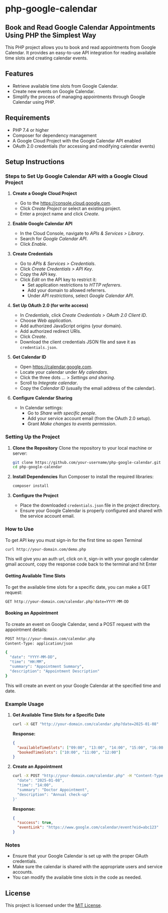 # php-google-calendar

## Book and Read Google Calendar Appointments Using PHP the Simplest Way

This PHP project allows you to book and read appointments from Google Calendar. It provides an easy-to-use API integration for reading available time slots and creating calendar events.

## Features
- Retrieve available time slots from Google Calendar.
- Create new events on Google Calendar.
- Simplify the process of managing appointments through Google Calendar using PHP.

## Requirements
- PHP 7.4 or higher
- Composer for dependency management
- A Google Cloud Project with the Google Calendar API enabled
- OAuth 2.0 credentials (for accessing and modifying calendar events)

## Setup Instructions

### Steps to Set Up Google Calendar API with a Google Cloud Project

1. **Create a Google Cloud Project**
   - Go to the https://console.cloud.google.com.
   - Click *Create Project* or select an existing project.
   - Enter a project name and click *Create*.

2. **Enable Google Calendar API**
   - In the Cloud Console, navigate to *APIs & Services > Library*.
   - Search for *Google Calendar API*.
   - Click *Enable*.

3. **Create Credentials**
   - Go to *APIs & Services > Credentials*.
   - Click *Create Credentials > API Key*.
   - Copy the API key.
   - Click *Edit* on the API key to restrict it:
     - Set application restrictions to *HTTP referrers*.
     - Add your domain to allowed referrers.
     - Under *API restrictions*, select *Google Calendar API*.

4. **Set Up OAuth 2.0 (for write access)**
   - In *Credentials*, click *Create Credentials > OAuth 2.0 Client ID*.
   - Choose *Web application*.
   - Add authorized JavaScript origins (your domain).
   - Add authorized redirect URIs.
   - Click *Create*.
   - Download the client credentials JSON file and save it as `credentials.json`.

5. **Get Calendar ID**
   - Open https://calendar.google.com.
   - Locate your calendar under *My calendars*.
   - Click the three dots ... > *Settings and sharing*.
   - Scroll to *Integrate calendar*.
   - Copy the *Calendar ID* (usually the email address of the calendar).

6. **Configure Calendar Sharing**
   - In Calendar settings:
     - Go to *Share with specific people*.
     - Add your service account email (from the OAuth 2.0 setup).
     - Grant *Make changes to events* permission.

### Setting Up the Project

1. **Clone the Repository**
   Clone the repository to your local machine or server:

   ```bash
   git clone https://github.com/your-username/php-google-calendar.git
   cd php-google-calendar
   ```

2. **Install Dependencies**
   Run Composer to install the required libraries:

   ```bash
   composer install
   ```

3. **Configure the Project**
   - Place the downloaded `credentials.json` file in the project directory.
   - Ensure your Google Calendar is properly configured and shared with the service account email.

### How to Use
To get API key you must sign-in for the first time so open Terminal
```bash
curl http://your-domain.com/demo.php
```
This will give you an auth url, click on it, sign-in with your google calendar gmail account, copy the response code back to the terminal and hit Enter


#### Getting Available Time Slots

To get the available time slots for a specific date, you can make a GET request:

```bash
GET http://your-domain.com/calendar.php?date=YYYY-MM-DD
```

#### Booking an Appointment

To create an event on Google Calendar, send a POST request with the appointment details:

```bash
POST http://your-domain.com/calendar.php
Content-Type: application/json

{
  "date": "YYYY-MM-DD",
  "time": "HH:MM",
  "summary": "Appointment Summary",
  "description": "Appointment Description"
}
```

This will create an event on your Google Calendar at the specified time and date.

### Example Usage

1. **Get Available Time Slots for a Specific Date**

   ```bash
   curl -X GET "http://your-domain.com/calendar.php?date=2025-01-08"
   ```

   **Response:**

   ```json
   {
     "availableTimeSlots": ["09:00", "13:00", "14:00", "15:00", "16:00"],
     "bookedTimeSlots": ["10:00", "11:00", "12:00"]
   }
   ```

2. **Create an Appointment**

   ```bash
   curl -X POST "http://your-domain.com/calendar.php" -H "Content-Type: application/json" -d '{
     "date": "2025-01-08",
     "time": "14:00",
     "summary": "Doctor Appointment",
     "description": "Annual check-up"
   }'
   ```

   **Response:**

   ```json
   {
     "success": true,
     "eventLink": "https://www.google.com/calendar/event?eid=abc123"
   }
   ```

### Notes
- Ensure that your Google Calendar is set up with the proper OAuth credentials.
- Make sure the calendar is shared with the appropriate users and service accounts.
- You can modify the available time slots in the code as needed.


## License

This project is licensed under the [MIT License](https://opensource.org/licenses/MIT).
